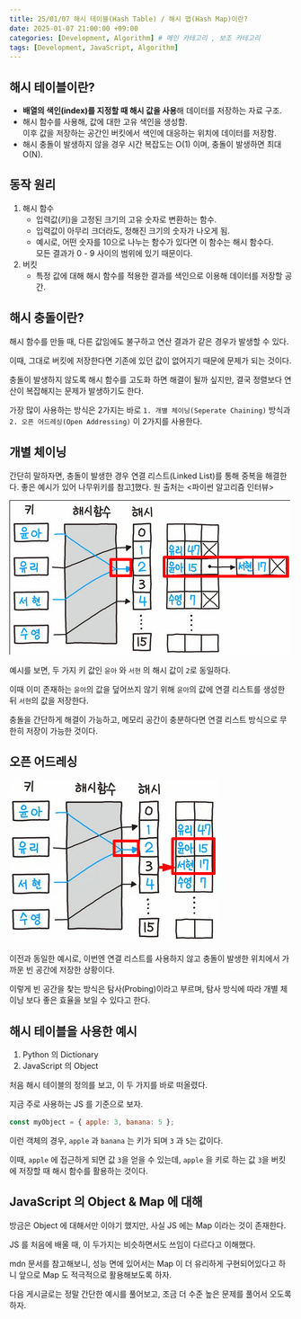 ```yaml
---
title: 25/01/07 해시 테이블(Hash Table) / 해시 맵(Hash Map)이란?
date: 2025-01-07 21:00:00 +09:00
categories: [Development, Algorithm] # 메인 카테고리 , 보조 카테고리
tags: [Development, JavaScript, Algorithm]
---
```


## 해시 테이블이란?

- **배열의 색인(index)를 지정할 때 해시 값을 사용**해 데이터를 저장하는 자료 구조.
- 해시 함수를 사용해, 값에 대한 고유 색인을 생성함.  
이후 값을 저장하는 공간인 버킷에서 색인에 대응하는 위치에 데이터를 저장함.
- 해시 충돌이 발생하지 않을 경우 시간 복잡도는 O(1) 이며, 충돌이 발생하면 최대 O(N).

## 동작 원리

1. 해시 함수
    - 입력값(키)을 고정된 크기의 고유 숫자로 변환하는 함수.
    - 입력값이 아무리 크더라도, 정해진 크기의 숫자가 나오게 됨.
    - 예시로, 어떤 숫자를 10으로 나누는 함수가 있다면 이 함수는 해시 함수다.  
    모든 결과가 0 - 9 사이의 범위에 있기 때문이다.
2. 버킷
    - 특정 값에 대해 해시 함수를 적용한 결과를 색인으로 이용해 데이터를 저장할 공간.

## 해시 충돌이란?

해시 함수를 만들 때, 다른 값임에도 불구하고 연산 결과가 같은 경우가 발생할 수 있다.

이때, 그대로 버킷에 저장한다면 기존에 있던 값이 없어지기 때문에 문제가 되는 것이다.

충돌이 발생하지 않도록 해시 함수를 고도화 하면 해결이 될까 싶지만, 결국 정렬보다 연산이 복잡해지는 문제가 발생하기도 한다.

가장 많이 사용하는 방식은 2가지는 바로 `1. 개별 체이닝(Seperate Chaining)` 방식과 `2. 오픈 어드레싱(Open Addressing)` 이 2가지를 사용한다.

## 개별 체이닝

간단히 말하자면, 충돌이 발생한 경우 연결 리스트(Linked List)를 통해 중복을 해결한다.  좋은 예시가 있어 나무위키를 참고[1]했다. 원 출처는 <파이썬 알고리즘 인터뷰>

![개별 체이닝 방식 예시](../assets/img/posts/2025-01-07-Hash.png)

예시를 보면, 두 가지 키 값인 `윤아` 와 `서현` 의 해시 값이 `2`로 동일하다.

이때 이미 존재하는 `윤아`의 값을 덮어쓰지 않기 위해 `윤아`의 값에 연결 리스트를 생성한 뒤 `서현`의 값을 저장한다.

충돌을 간단하게 해결이 가능하고, 메모리 공간이 충분하다면 연결 리스트 방식으로 무한히 저장이 가능한 것이다.

## 오픈 어드레싱

![오픈 어드레싱](../assets/img/posts/2025-01-07-Hash-1.png)

이전과 동일한 예시로, 이번엔 연결 리스트를 사용하지 않고 충돌이 발생한 위치에서 가까운 빈 공간에 저장한 상황이다.

이렇게 빈 공간을 찾는 방식은 탐사(Probing)이라고 부르며, 탐사 방식에 따라 개별 체이닝 보다 좋은 효율을 보일 수 있다고 한다.

## 해시 테이블을 사용한 예시

1. Python 의 Dictionary
2. JavaScript 의 Object

처음 해시 테이블의 정의를 보고, 이 두 가지를 바로 떠올렸다.  

지금 주로 사용하는 JS 를 기준으로 보자.

```js
const myObject = { apple: 3, banana: 5 };
```

이런 객체의 경우, `apple` 과 `banana` 는 키가 되며 `3` 과 `5`는 값이다.

이때, `apple` 에 접근하게 되면 값 `3`을 얻을 수 있는데, `apple` 을 키로 하는 값 `3`을 버킷에 저장할 때 해시 함수를 활용하는 것이다.

## JavaScript 의 Object & Map 에 대해

방금은 Object 에 대해서만 이야기 했지만, 사실 JS 에는 Map 이라는 것이 존재한다.

JS 를 처음에 배울 때, 이 두가지는 비슷하면서도 쓰임이 다르다고 이해했다.  

mdn 문서를 참고해보니, 성능 면에 있어서는 Map 이 더 유리하게 구현되어있다고 하니 앞으로 Map 도 적극적으로 활용해보도록 하자.

다음 게시글로는 정말 간단한 예시를 풀어보고, 조금 더 수준 높은 문제를 풀어서 오도록 하자.

[1]: https://namu.wiki/w/%ED%95%B4%EC%8B%9C
